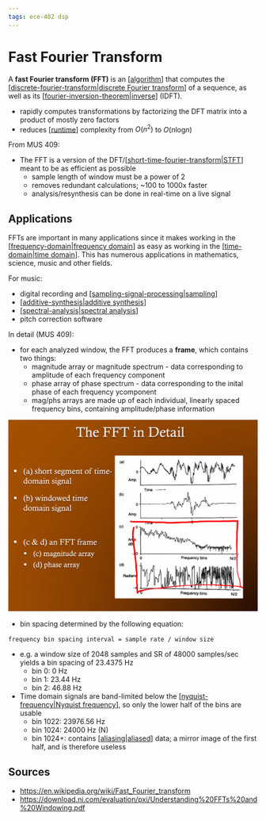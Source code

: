 ```yaml
---
tags: ece-402 dsp
---
```


# Fast Fourier Transform

A **fast Fourier transform (FFT)** is an [[algorithm]] that computes the [[discrete-fourier-transform|discrete Fourier transform]] of a sequence, as well as its [[fourier-inversion-theorem|inverse]] (IDFT).

- rapidly computes transformations by factorizing the DFT matrix into a product of mostly zero factors
- reduces [[runtime]] complexity from $O(n^2)$ to $O(n\text{log}n)$

From MUS 409:

- The FFT is a version of the DFT/[[short-time-fourier-transform|STFT]] meant to be as efficient as possible
  - sample length of window must be a power of 2
  - removes redundant calculations; ~100 to 1000x faster
  - analysis/resynthesis can be done in real-time on a live signal

## Applications

FFTs are important in many applications since it makes working in the [[frequency-domain|frequency domain]] as easy as working in the [[time-domain|time domain]]. This has numerous applications in mathematics, science, music and other fields.

For music:

- digital recording and [[sampling-signal-processing|sampling]]
- [[additive-synthesis|additive synthesis]]
- [[spectral-analysis|spectral analysis]]
- pitch correction software

In detail (MUS 409):

- for each analyzed window, the FFT produces a **frame**, which contains two things:
  - magnitude array or magnitude spectrum - data corresponding to amplitude of each frequency component
  - phase array of phase spectrum - data corresponding to the inital phase of each frequency ycomponent
  - mag/phs arrays are made up of each individual, linearly spaced frequency bins, containing amplitude/phase information

![FFT in detail](../public/attachments/fft-in-detail.png)

- bin spacing determined by the following equation:

```text
frequency bin spacing interval = sample rate / window size
```

- e.g. a window size of 2048 samples and SR of 48000 samples/sec yields a bin spacing of 23.4375 Hz
  - bin 0: 0 Hz
  - bin 1: 23.44 Hz
  - bin 2: 46.88 Hz
- Time domain signals are band-limited below the [[nyquist-frequency|Nyquist frequency]], so only the lower half of the bins are usable
  - bin 1022: 23976.56 Hz
  - bin 1024: 24000 Hz (N)
  - bin 1024+: contains [[aliasing|aliased]] data; a mirror image of the first half, and is therefore useless

## Sources

- <https://en.wikipedia.org/wiki/Fast_Fourier_transform>
- <https://download.ni.com/evaluation/pxi/Understanding%20FFTs%20and%20Windowing.pdf>

[//begin]: # "Autogenerated link references for markdown compatibility"
[algorithm]: algorithm "Algorithm"
[discrete-fourier-transform|discrete Fourier transform]: discrete-fourier-transform "Discrete Fourier Transform"
[fourier-inversion-theorem|inverse]: fourier-inversion-theorem "Fourier Inversion Theorem"
[runtime]: runtime "Runtime"
[short-time-fourier-transform|STFT]: short-time-fourier-transform "Short-time Fourier Transform"
[frequency-domain|frequency domain]: frequency-domain "Frequency Domain"
[time-domain|time domain]: time-domain "Time Domain"
[sampling-signal-processing|sampling]: sampling-signal-processing "Sampling (Signal Processing)"
[additive-synthesis|additive synthesis]: additive-synthesis "Additive Synthesis"
[spectral-analysis|spectral analysis]: spectral-analysis "Spectral Analysis"
[nyquist-frequency|Nyquist frequency]: nyquist-frequency "Nyquist Frequency"
[aliasing|aliased]: aliasing "Aliasing"
[//end]: # "Autogenerated link references"
